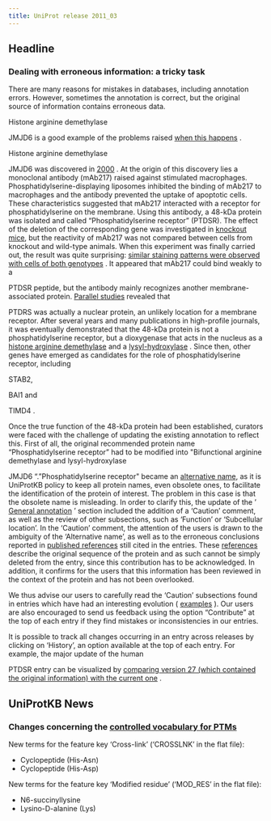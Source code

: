 ```yaml
---
title: UniProt release 2011_03
---
```


## Headline

### Dealing with erroneous information: a tricky task

There are many reasons for mistakes in databases, including annotation errors. However, sometimes the annotation is correct, but the original source of information contains erroneous data.

Histone arginine demethylase

JMJD6 is a good example of the problems raised [when this happens](http://www.ncbi.nlm.nih.gov/pubmed/15453906) .

Histone arginine demethylase

JMJD6 was discovered in [2000](http://www.ncbi.nlm.nih.gov/pubmed/10811223) . At the origin of this discovery lies a monoclonal antibody (mAb217) raised against stimulated macrophages. Phosphatidylserine-displaying liposomes inhibited the binding of mAb217 to macrophages and the antibody prevented the uptake of apoptotic cells. These characteristics suggested that mAb217 interacted with a receptor for phosphatidylserine on the membrane. Using this antibody, a 48-kDa protein was isolated and called “Phosphatidylserine receptor” (PTDSR). The effect of the deletion of the corresponding gene was investigated in [knockout mice](http://www.ncbi.nlm.nih.gov/pubmed/14645847,14715629), but the reactivity of mAb217 was not compared between cells from knockout and wild-type animals. When this experiment was finally carried out, the result was quite surprising: [similar staining patterns were observed with cells of both genotypes](http://www.ncbi.nlm.nih.gov/pubmed/15345036) . It appeared that mAb217 could bind weakly to a

PTDSR peptide, but the antibody mainly recognizes another membrane-associated protein. [Parallel studies](http://www.ncbi.nlm.nih.gov/pubmed/15193161,14729065) revealed that

PTDRS was actually a nuclear protein, an unlikely location for a membrane receptor. After several years and many publications in high-profile journals, it was eventually demonstrated that the 48-kDa protein is not a phosphatidylserine receptor, but a dioxygenase that acts in the nucleus as a [histone arginine demethylase](http://www.ncbi.nlm.nih.gov/pubmed/17947579) and a [lysyl-hydroxylase](http://www.ncbi.nlm.nih.gov/pubmed/19574390) . Since then, other genes have emerged as candidates for the role of phosphatidylserine receptor, including

STAB2,

BAI1 and

TIMD4 .

Once the true function of the 48-kDa protein had been established, curators were faced with the challenge of updating the existing annotation to reflect this. First of all, the original recommended protein name “Phosphatidylserine receptor” had to be modified into "Bifunctional arginine demethylase and lysyl-hydroxylase

JMJD6 “.”Phosphatidylserine receptor" became an [alternative name](http://www.uniprot.org/uniprot/Q6NYC1#section_name), as it is UniProtKB policy to keep all protein names, even obsolete ones, to facilitate the identification of the protein of interest. The problem in this case is that the obsolete name is misleading. In order to clarify this, the update of the ’ [General annotation](http://www.uniprot.org/uniprot/Q6NYC1#section_comments "Comments") ’ section included the addition of a ‘Caution’ comment, as well as the review of other subsections, such as ‘Function’ or ‘Subcellular location’. In the ‘Caution’ comment, the attention of the users is drawn to the ambiguity of the ‘Alternative name’, as well as to the erroneous conclusions reported in [published references](http://www.uniprot.org/uniprot/Q9ERI5#section_ref) still cited in the entries. These [references](http://www.uniprot.org/uniprot/Q9ERI5#section_ref) describe the original sequence of the protein and as such cannot be simply deleted from the entry, since this contribution has to be acknowledged. In addition, it confirms for the users that this information has been reviewed in the context of the protein and has not been overlooked.

We thus advise our users to carefully read the ‘Caution’ subsections found in entries which have had an interesting evolution ( [examples](http://www.uniprot.org/uniprot/?query=annotation:%28type:caution+originally%29) ). Our users are also encouraged to send us feedback using the option “Contribute” at the top of each entry if they find mistakes or inconsistencies in our entries.

It is possible to track all changes occurring in an entry across releases by clicking on ‘History’, an option available at the top of each entry. For example, the major update of the human

PTDSR entry can be visualized by [comparing version 27 (which contained the original information) with the current one](http://www.uniprot.org/uniprot/Q6NYC1?version=52&version=71) .

## UniProtKB News

### Changes concerning the [controlled vocabulary for PTMs](http://www.uniprot.org/docs/ptmlist)

New terms for the feature key ‘Cross-link’ (‘CROSSLNK’ in the flat file):

-   Cyclopeptide (His-Asn)
-   Cyclopeptide (His-Asp)

New terms for the feature key ‘Modified residue’ (‘MOD\_RES’ in the flat file):

-   N6-succinyllysine
-   Lysino-D-alanine (Lys)
